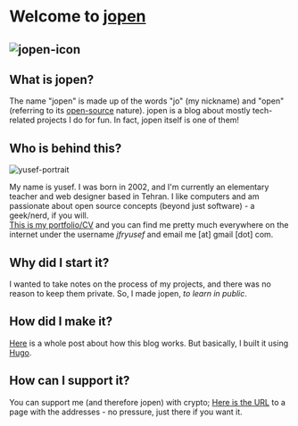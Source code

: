 
# Welcome to [jopen](https://jfryusef.link/)
![jopen-icon](https://github.com/user-attachments/assets/049f371f-9417-46b9-934f-e259381bb633)
---
## What is jopen?

The name "jopen" is made up of the words "jo" (my nickname) and "open" (referring to its [open-source](https://github.com/jfryusef/jopen) nature). jopen is a blog about mostly tech-related projects I do for fun. In fact, jopen itself is one of them!

## Who is behind this?
![yusef-portrait](https://github.com/user-attachments/assets/13bea44d-a2b9-4691-8061-3772b7025c21)

My name is yusef. I was born in 2002, and I'm currently an elementary teacher and web designer based in Tehran. I like computers and am passionate about open source concepts (beyond just software) - a geek/nerd, if you will.  
[This is my portfolio/CV](https://jfryusef.work) and you can find me pretty much everywhere on the internet under the username _jfryusef_ and email me [at] gmail [dot] com.

## Why did I start it?

I wanted to take notes on the process of my projects, and there was no reason to keep them private. So, I made jopen, _to learn in public_.

## How did I make it?

[Here](https://jfryusef.link/posts/how-did-i-make-jopen/) is a whole post about how this blog works. But basically, I built it using [Hugo](https://gohugo.io/).

## How can I support it?

You can support me (and therefore jopen) with crypto; [Here is the URL](https://www.jfryusef.link/support/) to a page with the addresses - no pressure, just there if you want it.
